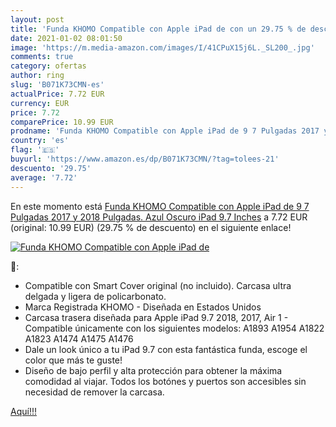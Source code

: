 ```yaml
---
layout: post
title: 'Funda KHOMO Compatible con Apple iPad de con un 29.75 % de descuento'
date: 2021-01-02 08:01:50
image: 'https://m.media-amazon.com/images/I/41CPuX15j6L._SL200_.jpg'
comments: true
category: ofertas
author: ring
slug: 'B071K73CMN-es'
actualPrice: 7.72 EUR
currency: EUR
price: 7.72
comparePrice: 10.99 EUR
prodname: 'Funda KHOMO Compatible con Apple iPad de 9 7 Pulgadas 2017 y 2018 Pulgadas. Azul Oscuro iPad 9.7 Inches'
country: 'es'
flag: '🇪🇸'
buyurl: 'https://www.amazon.es/dp/B071K73CMN/?tag=tolees-21'
descuento: '29.75'
average: '7.72'
---
```


En este momento está [Funda KHOMO Compatible con Apple iPad de 9 7 Pulgadas 2017 y 2018 Pulgadas. Azul Oscuro iPad 9.7 Inches](https://www.amazon.es/dp/B071K73CMN/?tag=tolees-21) a 7.72 EUR (original: 10.99 EUR) (29.75 %  de descuento) en el siguiente enlace!

[![Funda KHOMO Compatible con Apple iPad de](https://m.media-amazon.com/images/I/41CPuX15j6L._SL200_.jpg)](https://www.amazon.es/dp/B071K73CMN/?tag=tolees-21)

🔎:

- Compatible con Smart Cover original (no incluido). Carcasa ultra delgada y ligera de policarbonato.
- Marca Registrada KHOMO - Diseñada en Estados Unidos
- Carcasa trasera diseñada para Apple iPad 9.7 2018, 2017, Air 1 - Compatible únicamente con los siguientes modelos: A1893 A1954 A1822 A1823 A1474 A1475 A1476
- Dale un look único a tu iPad 9.7 con esta fantástica funda, escoge el color que más te guste!
- Diseño de bajo perfil y alta protección para obtener la máxima comodidad al viajar. Todos los botónes y puertos son accesibles sin necesidad de remover la carcasa.

[Aquí!!!](https://www.amazon.es/dp/B071K73CMN/?tag=tolees-21)
